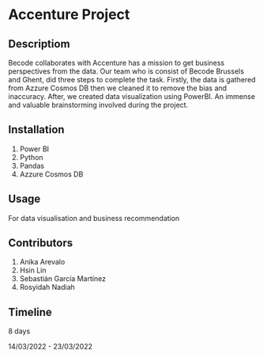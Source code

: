 # Accenture Project



## Descriptiom

Becode collaborates with Accenture has a mission to get business perspectives from the data. Our team who is consist of Becode Brussels and Ghent, did three steps to complete the task. Firstly, the data is gathered from Azzure Cosmos DB then we cleaned it to remove the bias and inaccuracy. After, we created data visualization using PowerBI. An immense and valuable brainstorming involved during the project.

## Installation

1. Power BI
2. Python
3. Pandas
4. Azzure Cosmos DB

## Usage 

For data visualisation and business recommendation

## Contributors

1. Anika Arevalo
2. Hsin Lin
3. Sebastián García Martínez
4. Rosyidah Nadiah

## Timeline

8 days 

14/03/2022 - 23/03/2022

